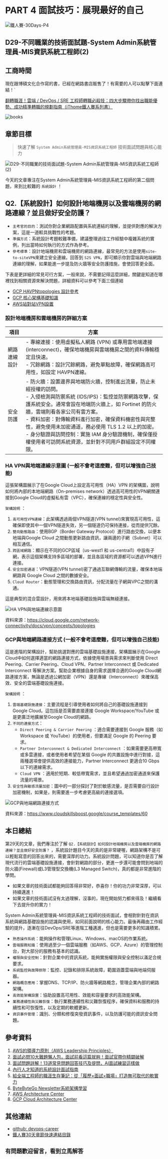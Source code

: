 # PART 4 面試技巧：展現最好的自己

![鐵人賽-30Days-P4](https://github.com/qwedsazxc78/devops-career/raw/main/docs/img/30Days-P4.png)

## D29-不同職業的技術面試題-System Admin系統管理員-MIS資訊系統工程師(2)

## 工商時間

現在跟博碩文化合作寫的書，已經在網路書店販售了！有需要的人可以點擊下面連結！`

[翻轉職涯！雲端 / DevOps / SRE 工程師轉職必殺技：四大步驟帶你找出職能優勢、成功精準轉職的規劃指南（iThome鐵人賽系列書）](https://heyurl.cc/lQ3e4)

![books](https://github.com/qwedsazxc78/devops-career/raw/main/docs/img/books.png)

## 章節目標

> 快速了解 `System Admin系統管理員-MIS資訊系統工程師` 技術面試問題與核心能力

![D29-不同職業的技術面試題-System Admin系統管理員-MIS資訊系統工程師(2)](https://github.com/qwedsazxc78/devops-career/raw/main/docs/img/D29.png)

今天的文章專注在System Admin系統管理員-MIS資訊系統工程師的第二個問題，來到比較難的 `系統設計` ！

## Q2.【系統設計】如何設計地端機房以及雲端機房的網路連線？並且做好安全防護？

* `主考官的目的`：測試你對企業網路配置與系統連結的理解，並提供對應的解決方案，這是一道較具挑戰性的考題。
* `準備方式`：系統設計考題較難準備，建議整理過往工作經驗中複雜系統的實例，列出當時如何執行的方式作為參考。
* `參考標準`：設計地端機房和雲端機房的網路連線，最常見的方法是使用`site-to-siteVPN`來建立安全連線。回答到 `S2S VPN`，即可顯示你對雲端與地端網路連線的理解，如果能進一步提及防火牆等安全防護措施，會使回答更全面。

下表是更詳細的常見可行方案，一般來說，不需要記得這麼詳細，關鍵是知道在哪裡找到相關資源來解決問題，詳細資料可以參考下面三個連結

* [GCP HAVPNtopologies 設計參考](https://cloud.google.com/networkconnectivity/docs/vpn/concepts/topologies)
* [GCP 核心架構基礎知識](https://www.cloudskillsboost.google/course_templates/60)
* [AWS站對站VPN設置](https://docs.aws.amazon.com/vpn/latest/s2svpn/VPC_VPN.html）)

### 設計地端機房和雲端機房的詳細方案

| 項目 | 方案 |
| ---- | ---- |
| 網路連線設計 | - 專線連接：使用虛擬私人網路 (VPN) 或專用雲地端連接 (interconnect)，確保地端機房與雲端機房之間的資料傳輸穩定且快速。 <br> - 冗餘網路：設計冗餘網路，避免單點故障，確保網路高可用性，如設定 HAVPN連線。 |
| 安全防護 | - 防火牆：設置邊界與地端防火牆，控制進出流量，防止未經授權的訪問。 <br> - 入侵檢測與防禦系統 (IDS/IPS)：監控並防禦網路攻擊，保護系統安全。通常會設在地端防火牆上，如 Fortinet 的防火牆，雲端則看各家公司有雲方案。 <br> - 資料加密：對傳輸資料進行加密，確保資料機密性與完整性，避免使用未加密通道，務必使用 TLS 1.2 以上的加密。 <br> - 身分驗證與訪問控制：實施 IAM 身分驗證機制，確保僅授權使用者可訪問系統資源，並針對不同用戶群組設定不同權限。 |

### HA VPN與地端連線示意圖 (一般不會考這麼難，但可以增強自己技能)

這張架構圖展示了在Google Cloud上設定高可用性（HA）VPN 的架構圖，說明如何將內部的本地端網路（On-premises network）透過高可用性的VPN網關連接到Google Cloud的虛擬私有雲（VPC），確保連線的穩定性與安全性。

`架構說明` ：

1. `高可用性VPN連線`：此架構透過兩個VPN隧道(VPN tunnel)來實現高可用性，這確保即使其中一個VPN隧道失效，另一個隧道仍可保持連接，從而提供冗餘。
2. `雙向動態路由`：使用BGP（Border Gateway Protocol）進行路由交換，以便本地端與Google Cloud 之間動態更新路由資訊，讓兩邊的子網（Subnet）可以相互通信。
3. `跨區域網路`：顯示在不同的GCP區域（us-west1 和 us-central1）中設有子網，表示這個架構支持多區域的部署，並且各區域的資源都可以透過VPN進行連接。
4. `安全加密通道`：VPN隧道(VPN tunnel)密了通過互聯網傳輸的流量，確保本地端網路與 Google Cloud 之間的數據安全。
5. `Cloud Router`：動態管理和交換路由資訊，分配流量在子網與VPC之間的溝通。

這是典型的混合雲設計，用來將本地端基礎設施與雲端無縫連接。

![HA VPN與地端連線示意圖](https://github.com/qwedsazxc78/devops-career/raw/main/docs/img/D29-1.png)

資料來源：https://cloud.google.com/network-connectivity/docs/vpn/concepts/topologies

### GCP與地端網路連接方式 (一般不會考這麼難，但可以增強自己技能)

這是進階的架構設計，幫助挑選對應的雲端基礎設施連接，架構圖展示在Google Cloud中如何選擇適當的網路連接方式，依據使用場景與需求來判斷使用 Direct Peering、Carrier Peering、Cloud VPN、Partner Interconnect 或 Dedicated Interconnect 等解決方案。幫助企業根據自身的需求選擇合適的Google Cloud網路連接方案，無論是透過公網加密（VPN）還是專線（Interconnect）來確保高效、安全的雲端基礎設施連接。

`架構說明` ：

1. `雲端基礎設施連接`：主要流程是引導使用者如何將自己的基礎設施連接到 Google Cloud。這包括是否需要直接連接 Google Workspace/YouTube 或是更廣泛地擴展至Google Cloud的網路。
2. `不同的連接方式`：
   - `Direct Peering & Carrier Peering` ：適合需要連接到 Google 服務（如 Workspace 或 YouTube）的使用者，但要滿足 Google 的 Peering 要求。
   - `Partner Interconnect & Dedicated Interconnect` ：如果需要更高帶寬或多雲連接，或者使用者希望在某個 Google 的共置設施中進行對接，這兩種選項會提供高效的連接能力，Partner Interconnect 更適合10 Gbps以下的連線需求。
   - `Cloud VPN` ：適用於短期、較低帶寬需求，並且希望通過加密通道來保護流量的場景。
3. `安全性與敏感流量加密`：圖中的一部分探討了對於敏感流量，是否需要自行設計加密機制，如果是，則需要進一步考慮更高級的連接選項。

![GCP與地端網路連接方式](https://github.com/qwedsazxc78/devops-career/raw/main/docs/img/D29-2.png)

資料來源：https://www.cloudskillsboost.google/course_templates/60

## 本日總結

第29天的文章，我們專注於了解 `Q2.【系統設計】如何設計地端機房以及雲端機房的網路連線？並且做好安全防護？` ，系統設計題目今天的真的是非常硬喔，網路架構不是可以輕鬆寫意的回答出來的，需要深厚的功力。系統設計問題，可以知道你是否了解現代流行的雲端基礎設施連接，會針對網路的部分，更進一步還可能會問到地端的防火牆(Firewall)或L3管理型交換機(L3 Managed Switch)，真的都是非常進階的學問。

* 如果文章的技術面試都能夠回答得非常好，恭喜你！你的功力非常深厚，可以持續邁進！
* 如果文章的技術面試沒有太過理解，沒事的，現在開始努力都來得及！繼續看下去提升你的實力！

System Admin系統管理員-MIS資訊系統工程師的技術面試，會相對針對在資訊系統與網路基礎設施的認識與使用，如同前面說明的核心能力。最後再藉由工作經驗的提升，逐漸在往DevOps/SRE等進階工種邁進，但也是需要更多的知識積累。

* `熟悉操作系統`：能夠操作和管理Linux、Windows、macOS的作業系統。
* `雲端服務知識`：使用過至少一個雲端服務（如AWS、GCP、Azure）的管理控制台，對大部分的服務有基本的認識。
* `權限與安全控制`：針對企業中的資訊系統，能夠實施權限與安全控制以滿足合規要求。
* `系統監控與故障排除`：監控、記錄和排除系統故障，範圍涵蓋雲端與地端伺服器。
* `網路概念應用`：掌握DNS、TCP/IP、防火牆等網路概念，管理企業內部的網路架構。
* `高效能架構設置`：協助設置高可用性、效能和容量要求的高效能架構。
* `業務連續性與災難恢復`：執行業務連續性和災難恢復程序，確保資料和服務的持續性和可恢復性，以及定期的軟體更新。
* `資訊事件管理`：識別、分類和修復突發資訊事件，以及防護可能的資訊安全問題。

## 參考資料

1. [AWS的領導力原則（AWS Leadership Principles）](https://www.amazon.jobs/content/en/our-workplace/leadership-principles)
2. [面試必問10大難題懶人包，面試前看這篇就夠！面試官帶你精闢破解](https://www.1111.com.tw/1000w/fanshome/discussTopic.asp?cat=FANS&id=339445)
3. [面試問題詳解！13道常見問題回答技巧及提問，AI面試練習這樣做](https://blog.104.com.tw/top-nine-tricky-interview-questions-and-best-answers/)
4. [內行人才知道的系統設計面試指南](https://www.books.com.tw/products/0010903454)
5. [給全端工程師的職涯生存筆記：從「履歷×面試×職場」打造無可取代的軟實力](https://www.books.com.tw/products/0010928379)
6. [ByteByteGo Newsletter系統架構學習](https://blog.bytebytego.com/p/which-cloud-provider-should-be-used)
7. [AWS Architecture Center](https://aws.amazon.com/architecture/)
8. [GCP Cloud Architecture Center](https://cloud.google.com/architecture)

## 其他連結

* [github: devops-career](https://github.com/qwedsazxc78/devops-career/tree/main)
* [鐵人賽30天章節快速連結目錄](https://ithelp.ithome.com.tw/articles/10351094)

## `有問題歡迎留言，看到立馬解答`
